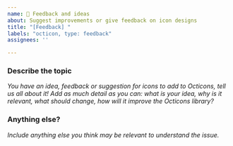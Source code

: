 ```yaml
---
name: 💬 Feedback and ideas
about: Suggest improvements or give feedback on icon designs
title: "[Feedback] "
labels: "octicon, type: feedback"
assignees: ''

---
```


<!-- Note: When including screenshots, images, and other visual media, please include alt text or, if there are several of them, a higher level written explanation of what's represented in the images. -->

### Describe the topic

_You have an idea, feedback or suggestion for icons to add to Octicons, tell us all about it! Add as much detail as you can: what is your idea, why is it relevant, what should change, how will it improve the Octicons library?_


### Anything else?

_Include anything else you think may be relevant to understand the issue._
